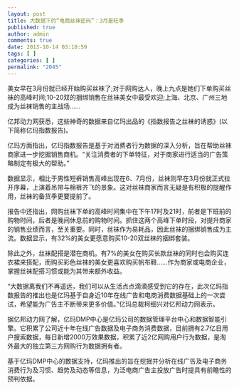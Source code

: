 ```yaml
---
layout: post
title: 大数据下的“电商丝袜密码”：3月是旺季
published: true
author: admin
comments: true
date: 2013-10-14 03:10:59
tags: [ ]
categories: [ ]
permalink: "2045"
---
```

美女早在3月份就已经开始购买丝袜了;对于网购达人，晚上九点是她们下单购买丝袜的高峰时间;10-20双的捆绑销售在丝袜美女中最受欢迎;上海、北京、广州三地成为丝袜销售的主战场……

亿邦动力网获悉，这些神奇的数据来自亿玛出品的《指数报告之丝袜的诱惑》(以下简称亿玛指数报告)。

亿玛方面指出，亿玛指数报告是基于对消费者行为数据的深入分析，旨在帮助丝袜商家进一步挖掘销售商机。“关注消费者的下单特征，对于商家进行适当的广告策略制定有极大的帮助。”

数据显示，相比于男性短裤销售高峰出现在6、7月份，丝袜则早在3月份就正式拉开序幕，上演着吊带与棉裤齐飞的景象。这对丝袜商家而言无疑是有积极的提醒作用，丝袜的备货季更要提前了。


  


报告中还指出，网购丝袜下单的高峰时间集中在下午17时及21时，前者是下班前的购物时间，后者是晚间休息前的购物时间。抓住这两个高峰下单时段，对提升商家的销售业绩而言，至关重要。同时，丝袜作为易耗品，因此丝袜的捆绑销售成为主流。数据显示，有32%的美女更愿意购买10-20双丝袜的捆绑套装。


  



  


除此之外，丝袜配搭是潜在商机。有7%的美女在购买长款丝袜的同时也会购买连衣裙来搭配，而购买彩色丝袜的美女更喜欢购买帆布鞋……作为商家或电商企业，掌握丝袜配搭习惯或能为其带来额外收益。

“大数据离我们不再遥远，我们可以从生活点点滴滴感受到它的存在，此次亿玛指数报告的推出也是亿玛基于自身近10年在线广告和电商消费数据基础上的一次尝试，希望能为广告主不断带来更多价值。”亿玛总裁柯细兴对亿邦动力网表示。


  



  


据亿邦动力网了解，亿玛DMP中心是亿玛公司的数据管理平台中心和数据智能引擎。它积累了公司近十年在线广告数据及电子商务消费数据，目前拥有2.7亿日用户搜索数据，每日新增2000万效果数据，积累了近2亿网购用户行为数据，是淘外最大的独立第三方网购行为数据拥有者。

基于亿玛DMP中心的数据支持，亿玛推出的旨在挖掘并分析在线广告及电子商务消费行为及习惯、趋势及动态等信息，为泛电商广告主投放广告时提具有前瞻性的预判依据。